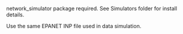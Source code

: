
network_simulator package required. See Simulators folder for install details.

Use the same EPANET INP file used in data simulation.

